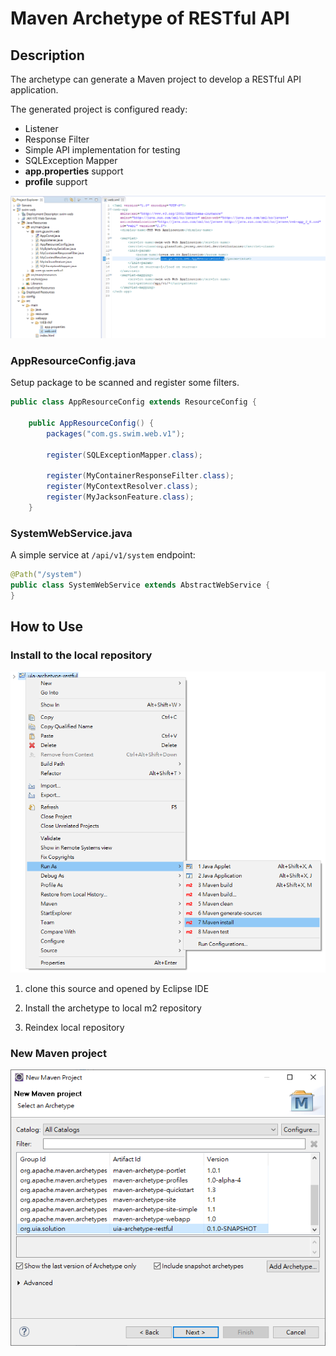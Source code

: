Maven Archetype of RESTful API
===
## Description

The archetype can generate a Maven project to develop a RESTful API application.

The generated project is configured ready:
* Listener
* Response Filter
* Simple API implementation for testing
* SQLException Mapper
* __app.properties__ support
* __profile__ support

![image/p1.png](image/p1.png)

### AppResourceConfig.java
Setup package to be scanned and register some filters.
```java
public class AppResourceConfig extends ResourceConfig {

    public AppResourceConfig() {
        packages("com.gs.swim.web.v1");

        register(SQLExceptionMapper.class);

        register(MyContainerResponseFilter.class);
        register(MyContextResolver.class);
        register(MyJacksonFeature.class);
    }
```

### SystemWebService.java
A simple service at `/api/v1/system` endpoint:
```java
@Path("/system")
public class SystemWebService extends AbstractWebService {
}
```

## How to Use
### Install to the local repository
![image/p1.png](image/p2.png)
1. clone this source and opened by Eclipse IDE

2. Install the archetype to local m2 repository

3. Reindex local repository

### New Maven project
![image/p1.png](image/p3.png)
